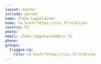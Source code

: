 ```yaml
---
layout: master
include: person
name: Ilkka Lappalainen
home: <a href="https://csc.fi">CSC</a>
country: FI
photo:
email: ilkka.lappalainen@csc.fi
phone:
groups:
  tryggve-rg:
    role: <a href="https://csc.fi">CSC</a>
---
```

